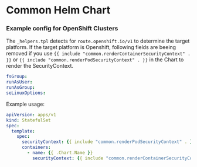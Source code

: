 # Common Helm Chart

### Example config for OpenShift Clusters
The `_helpers.tpl` detects for `route.openshift.io/v1` to determine the target platform.
If the target platform is Openshift, following fields are beeing removed if you use `{{ include "common.renderContainerSecurityContext" . }}` or `{{ include "common.renderPodSecurityContext" . }}` in the Chart to render the SecurityContext.
```yaml
fsGroup:
runAsUser:
runAsGroup:
seLinuxOptions:
```

Example usage:
```yaml
apiVersion: apps/v1
kind: StatefulSet
spec:
  template:
    spec:
      securityContext: {{ include "common.renderPodSecurityContext" . }}
      containers:
        - name: {{ .Chart.Name }}
          securityContext: {{ include "common.renderContainerSecurityContext" . }}
```
